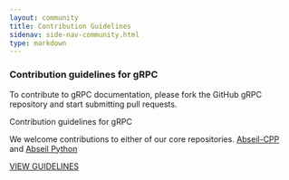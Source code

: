 ```yaml
---
layout: community
title: Contribution Guidelines
sidenav: side-nav-community.html
type: markdown
---
```


### Contribution guidelines for gRPC

To contribute to gRPC documentation, please fork the GitHub gRPC repository and start submitting pull requests.

Contribution guidelines for gRPC

We welcome contributions to either of our core repositories.
<a href="https://github.com/abseil/abseil-cpp/" target="_blank">Abseil-CPP</a>
and <a href="https://github.com/abseil/abseil-py" target="_blank">Abseil Python</a>

<a href="https://github.com/abseil/abseil-cpp/blob/master/CONTRIBUTING.md" target="_blank">VIEW GUIDELINES</a>

